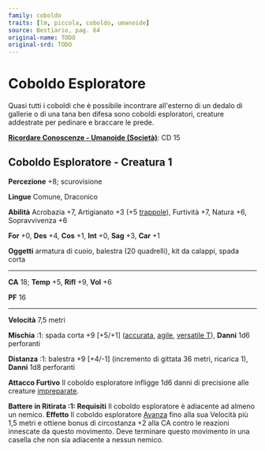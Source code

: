 ```yaml
---
family: coboldo
traits: [lm, piccola, coboldo, umanoide]
source: Bestiario, pag. 64
original-name: TODO
original-srd: TODO
---
```


# Coboldo Esploratore

Quasi tutti i coboldi che è possibile incontrare all'esterno di un dedalo di
gallerie o di una tana ben difesa sono coboldi esploratori, creature addestrate
per pedinare e braccare le prede.

**[Ricordare Conoscenze - Umanoide (Società)](/azioni/abilita/ricordare-conoscenze)**:
CD 15

## Coboldo Esploratore - Creatura 1

**Percezione** +8; scurovisione

**Lingue** Comune, Draconico

**Abilità** Acrobazia +7, Artigianato +3 (+5 [trappole](/tratti/trappola)),
Furtività +7, Natura +6, Sopravvivenza +6

**For** +0, **Des** +4, **Cos** +1, **Int** +0, **Sag** +3, **Car** +1

**Oggetti** armatura di cuoio, balestra (20 quadrelli), kit da calappi, spada
corta

---

**CA** 18; **Temp** +5, **Rifl** +9, **Vol** +6

**PF** 16

---

**Velocità** 7,5 metri

**Mischia** :1: spada corta +9 \[+5/+1] ([accurata](/tratti/accurata),
[agile](/tratti/agile), [versatile T](/tratti/versatile)), **Danni** 1d6
perforanti

**Distanza** :1: balestra +9 \[+4/-1] (incremento di gittata 36 metri, ricarica
1), **Danni** 1d8 perforanti

**Attacco Furtivo** Il coboldo esploratore infligge 1d6 danni di precisione alle
creature [impreparate](/condizioni/impreparato).

**Battere in Ritirata :1: Requisiti** Il coboldo esploratore è adiacente ad
almeno un nemico. **Effetto** Il coboldo esploratore [Avanza](/azioni/avanzare)
fino alla sua Velocità più 1,5 metri e ottiene bonus di circostanza +2 alla CA
contro le reazioni innescate da questo movimento. Deve terminare questo
movimento in una casella che non sia adiacente a nessun nemico.
